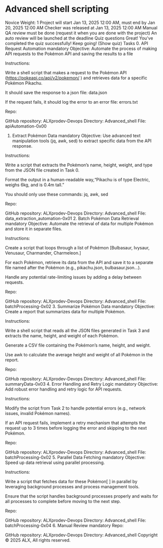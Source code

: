 
# Advanced shell scripting
 Novice
 Weight: 1
 Project will start Jan 13, 2025 12:00 AM, must end by Jan 20, 2025 12:00 AM
 Checker was released at Jan 13, 2025 12:00 AM
 Manual QA review must be done (request it when you are done with the project)
 An auto review will be launched at the deadline
Quiz questions
Great! You've completed the quiz successfully! Keep going! (Show quiz)
Tasks
0. API Request Automation
mandatory
Objective: Automate the process of making API requests to the Pokémon API and saving the results to a file

Instructions:

Write a shell script that makes a request to the Pokémon API (https://pokeapi.co/api/v2/pokemon/ ) and retrieves data for a specific Pokémon Pikachu.

It should save the response to a json file: data.json

If the request fails, it should log the error to an error file: errors.txt

Repo:

GitHub repository: ALXprodev-Devops
Directory: Advanced_shell
File: apiAutomation-0x00
1. Extract Pokémon Data
mandatory
Objective: Use advanced text manipulation tools (jq, awk, sed) to extract specific data from the API response.

Instructions:

Write a script that extracts the Pokémon’s name, height, weight, and type from the JSON file created in Task 0.

Format the output in a human-readable way,“Pikachu is of type Electric, weighs 6kg, and is 0.4m tall.”

You should only use these commands: jq, awk, sed

Repo:

GitHub repository: ALXprodev-Devops
Directory: Advanced_shell
File: data_extraction_automation-0x01
2. Batch Pokémon Data Retrieval
mandatory
Objective: Automate the retrieval of data for multiple Pokémon and store it in separate files.

Instructions:

Create a script that loops through a list of Pokémon [Bulbasaur, Ivysaur, Venusaur, Charmander, Charmeleon.]

For each Pokémon, retrieve its data from the API and save it to a separate file named after the Pokémon (e.g., pikachu.json, bulbasaur.json…).

Handle any potential rate-limiting issues by adding a delay between requests.

Repo:

GitHub repository: ALXprodev-Devops
Directory: Advanced_shell
File: batchProcessing-0x02
3. Summarize Pokémon Data
mandatory
Objective: Create a report that summarizes data for multiple Pokémon.

Instructions:

Write a shell script that reads all the JSON files generated in Task 3 and extracts the name, height, and weight of each Pokémon.

Generate a CSV file containing the Pokémon’s name, height, and weight.

Use awk to calculate the average height and weight of all Pokémon in the report.

Repo:

GitHub repository: ALXprodev-Devops
Directory: Advanced_shell
File: summaryData-0x03
4. Error Handling and Retry Logic
mandatory
Objective: Add robust error handling and retry logic for API requests.

Instructions:

Modify the script from Task 2 to handle potential errors (e.g., network issues, invalid Pokémon names).

If an API request fails, implement a retry mechanism that attempts the request up to 3 times before logging the error and skipping to the next Pokémon.

Repo:

GitHub repository: ALXprodev-Devops
Directory: Advanced_shell
File: batchProcessing-0x02
5. Parallel Data Fetching
mandatory
Objective: Speed up data retrieval using parallel processing.

Instructions:

Write a script that fetches data for these Pokémon[ ] in parallel by leveraging background processes and process management tools.

Ensure that the script handles background processes properly and waits for all processes to complete before moving to the next step.

Repo:

GitHub repository: ALXprodev-Devops
Directory: Advanced_shell
File: batchProcessing-0x04
6. Manual Review
mandatory
Repo:

GitHub repository: ALXprodev-Devops
Directory: Advanced_shell
Copyright © 2025 ALX, All rights reserved.